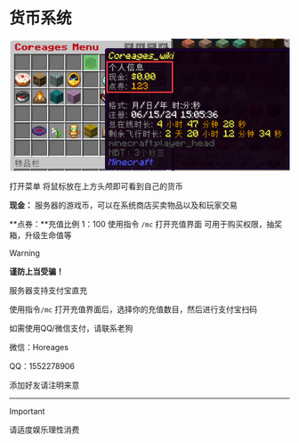 # 货币系统

![money](../Newplayer/image/个人经济.png)

打开菜单 将鼠标放在上方头颅即可看到自己的货币

**现金：** 服务器的游戏币，可以在系统商店买卖物品以及和玩家交易

**点券：**充值比例 1：100 使用指令 `/mc` 打开充值界面 可用于购买权限，抽奖箱，升级生命值等



> [!WARNING]
>
> **谨防上当受骗！**

服务器支持支付宝直充

使用指令`/mc` 打开充值界面后，选择你的充值数目，然后进行支付宝扫码



如需使用QQ/微信支付，请联系老狗

微信：Horeages

QQ：1552278906

添加好友请注明来意

------



> [!IMPORTANT]
>
> 请适度娱乐理性消费

